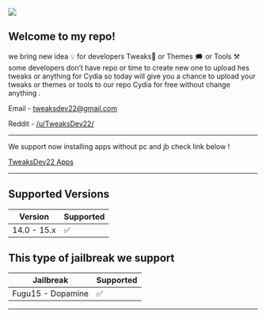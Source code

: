 ![](https://komarev.com/ghpvc/?username=TweaksDev22&color=blue)

Welcome to my repo!
---------------------
we bring new idea 💡 for developers Tweaks📱 or Themes 🗯 or Tools ⚒️ some developers don’t have repo or time to create new one to upload hes tweaks or anything for Cydia so today will give you a chance to upload your tweaks or themes or tools to our repo Cydia for free without change anything .
&nbsp;

Email - tweaksdev22@gmail.com

Reddit - [/u/TweaksDev22/](https://www.reddit.com/r/TweaksDev22/)

------------------
We support now installing apps without pc and jb check link below !

[TweaksDev22 Apps](https://tweaksdev22.github.io/apps/)

-------------------

## Supported Versions



| Version | Supported          |
| ------- | ------------------ |
| 14.0 - 15.x   | :white_check_mark: |






## This type of jailbreak we support

| Jailbreak | Supported          |
| ------- | ------------------ |
|Fugu15 - Dopamine   | :white_check_mark: |
-----------
